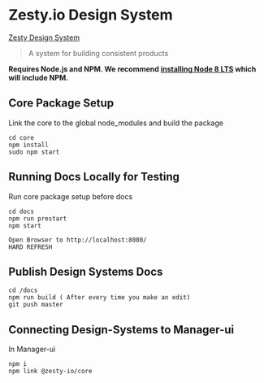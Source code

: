 # Zesty.io Design System

[Zesty Design System ](https://zesty-io.github.io/design-system/#/)

> A system for building consistent products

**Requires Node.js and NPM. We recommend [installing Node 8 LTS](https://nodejs.org/en/) which will include NPM.**

## Core Package Setup

Link the core to the global node_modules and build the package

```
cd core
npm install
sudo npm start
```

## Running Docs Locally for Testing

Run core package setup before docs

```
cd docs
npm run prestart
npm start
```

```
Open Browser to http://localhost:8080/
HARD REFRESH
```

## Publish Design Systems Docs

```
cd /docs
npm run build ( After every time you make an edit)
git push master

```

## Connecting Design-Systems to Manager-ui

In Manager-ui

```
npm i
npm link @zesty-io/core

```
